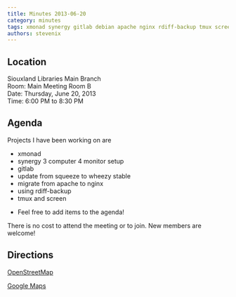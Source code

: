 ```yaml
---
title: Minutes 2013-06-20
category: minutes
tags: xmonad synergy gitlab debian apache nginx rdiff-backup tmux screen
authors: stevenix
---
```


## Location

Siouxland Libraries Main Branch  
Room: Main Meeting Room B  
Date: Thursday, June 20, 2013  
Time: 6:00 PM to 8:30 PM

## Agenda

Projects I have been working on are
* xmonad
* synergy 3 computer 4 monitor setup
* gitlab
* update from squeeze to wheezy stable
* migrate from apache to nginx
* using rdiff-backup
* tmux and screen

- Feel free to add items to the agenda!

There is no cost to attend the meeting or to join. New members are
welcome!

## Directions

[OpenStreetMap](http://www.openstreetmap.org/?mlat=43.54935&mlon=-96.72901&zoom=12)

[Google Maps](https://maps.google.com/maps?q=sioux+falls,+sd+main+library&hl=en&ll=43.54805,-96.729984&spn=0.04025,0.083084&sll=44.2127,-100.247164&sspn=5.094294,10.634766&t=m&hq=main+library&hnear=Sioux+Falls,+Minnehaha,+South+Dakota&z=14)
